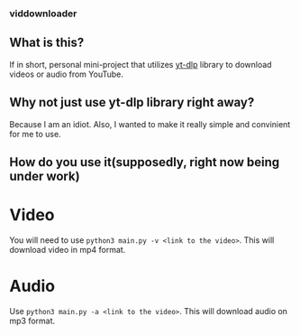 ### viddownloader

## What is this? 

If in short, personal mini-project that utilizes [yt-dlp](https://github.com/yt-dlp/yt-dlp) library to download videos or audio from YouTube. 

## Why not just use yt-dlp library right away? 

Because I am an idiot. Also, I wanted to make it really simple and convinient for me to use. 

## How do you use it(supposedly, right now being under work)

# Video

You will need to use `python3 main.py -v <link to the video>`. This will download video in mp4 format. 

# Audio

Use `python3 main.py -a <link to the video>`. This will download audio on mp3 format.
